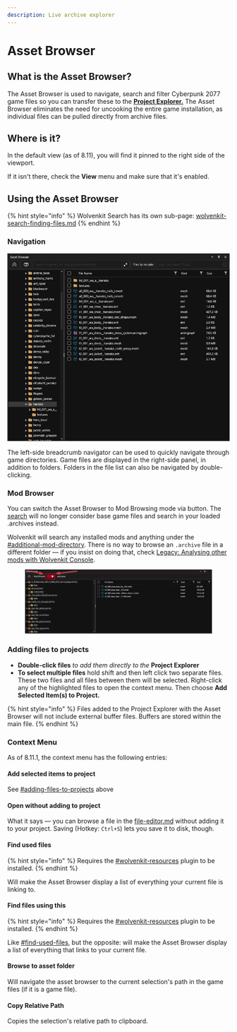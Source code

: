 ```yaml
---
description: Live archive explorer
---
```


# Asset Browser

## What is the Asset Browser?

The Asset Browser is used to navigate, search and filter Cyberpunk 2077 game files so you can transfer these to the [**Project Explorer.**](project-explorer.md) The Asset Browser eliminates the need for uncooking the entire game installation, as individual files can be pulled directly from archive files.

## Where is it?

In the default view (as of 8.11), you will find it pinned to the right side of the viewport.

If it isn't there, check the **View** menu and make sure that it's enabled.

## Using the Asset Browser

{% hint style="info" %}
Wolvenkit Search has its own sub-page: [wolvenkit-search-finding-files.md](../usage/wolvenkit-search-finding-files.md "mention")
{% endhint %}

### Navigation

![](<../../.gitbook/assets/8.5 Asset Browser.png>)

The left-side breadcrumb navigator can be used to quickly navigate through game directories. Game files are displayed in the right-side panel, in addition to folders. Folders in the file list can also be navigated by double-clicking.

### Mod Browser

You can switch the Asset Browser to Mod Browsing mode via button. The [search](asset-browser.md#search) will no longer consider base game files and search in your loaded .archives instead.

Wolvenkit will search any installed mods and anything under the [#additional-mod-directory](../settings.md#additional-mod-directory "mention"). There is no way to browse an `.archive` file in a different folder — if you insist on doing that, check [Legacy: Analysing other mods with Wolvenkit Console](https://app.gitbook.com/s/4gzcGtLrr90pVjAWVdTc/for-mod-creators/modding-guides/analysing-other-mods/legacy-analysing-other-mods-with-wolvenkit-console "mention").

<figure><img src="../../.gitbook/assets/asset_browser_mod_browser (1).png" alt=""><figcaption></figcaption></figure>

### Adding files to projects

* **Double-click files** _to add them directly to the_ **Project Explorer**
* **To select multiple files** hold shift and then left click two separate files. These two files and all files between them will be selected. Right-click any of the highlighted files to open the context menu. Then choose **Add Selected Item(s) to Project.**

{% hint style="info" %}
Files added to the Project Explorer with the Asset Browser will not include external buffer files. Buffers are stored within the main file.
{% endhint %}

### Context Menu

As of 8.11.1, the context menu has the following entries:

#### Add selected items to project

See [#adding-files-to-projects](asset-browser.md#adding-files-to-projects "mention") above

#### Open without adding to project

What it says — you can browse a file in the [file-editor.md](file-editor.md "mention") without adding it to your project. Saving (Hotkey: `Ctrl+S`) lets you save it to disk, though.

#### Find used files

{% hint style="info" %}
Requires the [#wolvenkit-resources](../home/home-plugins.md#wolvenkit-resources "mention") plugin to be installed.
{% endhint %}

Will make the Asset Browser display a list of everything your current file is linking to.

#### Find files using this

{% hint style="info" %}
Requires the [#wolvenkit-resources](../home/home-plugins.md#wolvenkit-resources "mention") plugin to be installed.
{% endhint %}

Like [#find-used-files](asset-browser.md#find-used-files "mention"), but the opposite: will make the Asset Browser display a list of everything that links to your current file.

#### Browse to asset folder

Will navigate the asset browser to the current selection's path in the game files (if it is a game file).

#### Copy Relative Path

Copies the selection's relative path to clipboard.&#x20;
